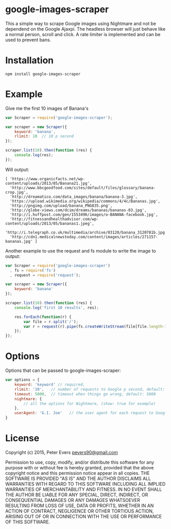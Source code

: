 # google-images-scraper
This a simple way to scrape Google images using Nightmare and not be dependend on the Google Ajaxpi. The headless browser will just behave like a normal person, scroll and click. A rate limiter is implemented and can be used to prevent bans.

# Installation
```npm install google-images-scraper```


# Example
Give me the first 10 images of Banana's

```js
var Scraper = require('google-images-scraper');

var scraper = new Scraper({
	keyword: 'banana',
	rlimit: 10	// 10 p second
});

scraper.list(10).then(function (res) {
	console.log(res);
});
```

Will output:

```
[ 'https://www.organicfacts.net/wp-content/uploads/2013/05/Banana21.jpg',
  'http://www.bbcgoodfood.com/sites/default/files/glossary/banana-crop.jpg',
  'http://dreamatico.com/data_images/banana/banana-3.jpg',
  'https://upload.wikimedia.org/wikipedia/commons/4/4c/Bananas.jpg',
  'http://pngimg.com/upload/banana_PNG835.png',
  'http://globe-views.com/dcim/dreams/bananas/bananas-03.jpg',
  'http://i.huffpost.com/gen/1553496/images/o-BANANA-facebook.jpg',
  'http://fitnessandhealthadvisor.com/wp-content/uploads/2013/05/bananas1.jpeg',
  'http://i.telegraph.co.uk/multimedia/archive/03120/banana_3120781b.jpg',
  'http://cdn1.medicalnewstoday.com/content/images/articles/271157-bananas.jpg' ]

```

Another example to use the request and fs module to write the image to output:

```js
var Scraper = require('google-images-scraper')
  , fs = require('fs')
  , request = require('request');

var scraper = new Scraper({
	keyword: 'banana'
});

scraper.list(10).then(function (res) {
	console.log('first 10 results', res);

	res.forEach(function(r) {
		var file = r.split('/');
		var r = request(r).pipe(fs.createWriteStream(file[file.length-1]));
	});
});
```

# Options
Options that can be passed to google-images-scraper:

```js
var options = {
	keyword: 'keyword' // required,
	rlimit: '10',	// number of requests to Google p second, default: unlimited
	timeout: 5000,	// timeout when things go wrong, default: 5000
	nightmare: {
		// all the options for Nightmare, (show: true for example)
	},
	userAgent: 'G.I. Joe'	// the user agent for each request to Google
}
```

# License
Copyright (c) 2015, Peter Evers <pevers90@gmail.com>

Permission to use, copy, modify, and/or distribute this software for any purpose with or without fee is hereby granted, provided that the above copyright notice and this permission notice appear in all copies.
THE SOFTWARE IS PROVIDED "AS IS" AND THE AUTHOR DISCLAIMS ALL WARRANTIES WITH REGARD TO THIS SOFTWARE INCLUDING ALL IMPLIED WARRANTIES OF MERCHANTABILITY AND FITNESS. IN NO EVENT SHALL THE AUTHOR BE LIABLE FOR ANY SPECIAL, DIRECT, INDIRECT, OR CONSEQUENTIAL DAMAGES OR ANY DAMAGES WHATSOEVER RESULTING FROM LOSS OF USE, DATA OR PROFITS, WHETHER IN AN ACTION OF CONTRACT, NEGLIGENCE OR OTHER TORTIOUS ACTION, ARISING OUT OF OR IN CONNECTION WITH THE USE OR PERFORMANCE OF THIS SOFTWARE.
